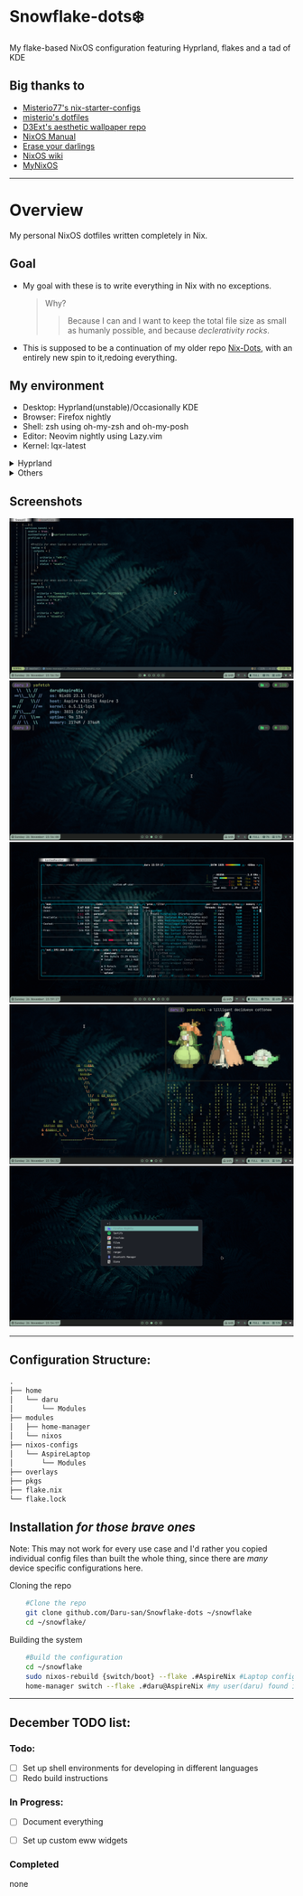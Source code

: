 Snowflake-dots❄️ 
===============

My flake-based NixOS configuration featuring Hyprland, flakes and a tad of KDE

## Big thanks to
* [Misterio77's nix-starter-configs](https://github.com/Misterio77/nix-starter-configs "nix-starter-configs")
* [misterio's dotfiles](https://git.sr.ht/~misterio/nix-config "dots")
* [D3Ext's aesthetic wallpaper repo](https://github.com/D3Ext/aesthetic-wallpapers "walls")
* [NixOS Manual](https://nixos.org/manual/nixos/unstable/ "nix")
* [Erase your darlings](https://grahamc.com/blog/erase-your-darlings/ "persist")
* [NixOS wiki](https://nixos.wiki "nix-wiki")
* [MyNixOS](https://mynixos.com "Best nix resource")

---

# Overview
My personal NixOS dotfiles written completely in Nix.

## Goal
- My goal with these is to write everything in Nix with no exceptions.
  > Why?
  >> Because I can and I want to keep the total file size as small as humanly possible, and because *_declerativity rocks_*.
- This is supposed to be a continuation of my older repo [Nix-Dots](https://github.com/Daru-san/Nix-Dots "Old dots"), with an entirely new spin to it,redoing everything.

## My environment 
* Desktop: Hyprland(unstable)/Occasionally KDE
* Browser: Firefox nightly
* Shell: zsh using oh-my-zsh and oh-my-posh
* Editor: Neovim nightly using Lazy.vim
* Kernel: lqx-latest

 <details>
  <summary>Hyprland</summary>
    <ul>
        <li>Bar: waybar</li>
        <li>Launcher: fuzzel</li>
        <li>Terminal: kitty</li>
        <li>Monitor management: kanshi</li>
        <li>Media control: playerctl</li>
        <li>Idle: swayidle</li>
        <li>Lockscreen: swaylock</li>
        <li>Volume & brighness control: swayosd</li>
        <li>Clipboard: copyq/wl-clipboard</li>
        <li>Wallpapers: wpaperd</li>
    </ul>
</details>

 <details>
  <summary>Others</summary>
    <ul>
        <li>Audio effects: easyeffects</li>
        <li>Files: ranger/dolphin</li>
        <li>Music: Spotify with spicetify</li>
        <li>Minecraft: Prism-Launcher - <i>cracked</i></li>
        <li>Video: mpv with scripts</li>
        <li>Monitoring: Btop/Nvtop</li>
        <li>IO Scheduler: none/system76</li>
        <li>Systemd control: sysz</li>
        <li>Youtube: freetube</li>
        <li>Images: pqiv</li>
        <li>Markdown editing: glow</li>
        <li>Anime stream/download: ani-cli</li>
    </ul>
</details>

## Screenshots
![Preview 1](https://github.com/Daru-san/Snowflake-dots/blob/master/assets/prev1.png)
![Preview 2](https://github.com/Daru-san/Snowflake-dots/blob/master/assets/prev2.png)
![Preview 3](https://github.com/Daru-san/Snowflake-dots/blob/master/assets/prev3.png)
![Preview 4](https://github.com/Daru-san/Snowflake-dots/blob/master/assets/prev4.png)
![Preview 5](https://github.com/Daru-san/Snowflake-dots/blob/master/assets/prev5.png)

---

## Configuration Structure:
```
.
├── home
│   └── daru
│       └── Modules
├── modules
│   ├── home-manager
│   └── nixos
├── nixos-configs
│   └── AspireLaptop
│       └── Modules
├── overlays
├── pkgs
├── flake.nix
└── flake.lock
```
## Installation _for those brave ones_
Note: This may not work for every use case and I'd rather you copied individual config files than built the whole thing, since there are *many* device specific configurations here.

Cloning the repo
```bash
    #Clone the repo   
    git clone github.com/Daru-san/Snowflake-dots ~/snowflake 
    cd ~/snowflake/ 
```
Building the system
```bash
    #Build the configuration
    cd ~/snowflake
    sudo nixos-rebuild {switch/boot} --flake .#AspireNix #Laptop configuration 
    home-manager switch --flake .#daru@AspireNix #my user(daru) found in /home/daru
```
---

## December TODO list:

### Todo:
- [ ] Set up shell environments for developing in different languages
- [ ] Redo build instructions

### In Progress:
- [ ] Document everything
- [ ] Set up custom eww widgets


### Completed
none
